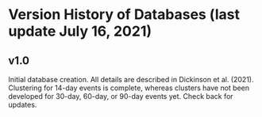# Version History of Databases (last update July 16, 2021)

## v1.0
Initial database creation. All details are described in Dickinson et al. (2021). Clustering for 14-day events is complete, whereas clusters have not been developed for 30-day, 60-day, or 90-day events yet. Check back for updates.
